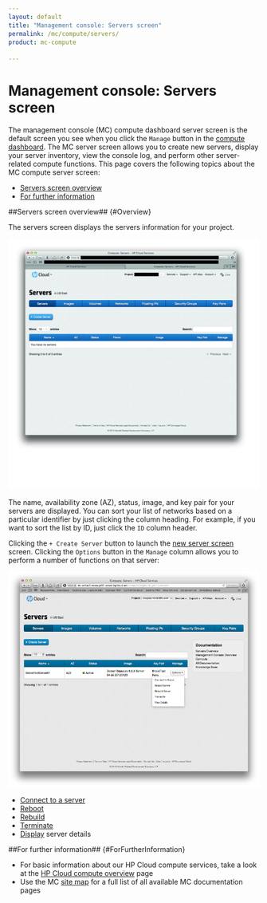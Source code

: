 ```yaml
---
layout: default
title: "Management console: Servers screen"
permalink: /mc/compute/servers/
product: mc-compute

---
```

# Management console: Servers screen

The management console (MC) compute dashboard server screen is the default screen you see when you click the `Manage` button in the [compute dashboard](/mc/compute/).  The MC server screen allows you to create new servers, display your server inventory, view the console log, and perform other server-related compute functions.  This page covers the following topics about the MC compute server screen:

* [Servers screen overview](#Overview)
* [For further information](#ForFurtherInformation)


##Servers screen overview## {#Overview}

The servers screen displays the servers information for your project.

<img src="media/servers-main.jpg" width="580" alt="" />

The name, availability zone (AZ), status, image, and key pair for your servers are displayed.  You can sort your list of networks based on a particular identifier by just clicking the column heading.  For example, if you want to sort the list by ID, just click the `ID` column header.

Clicking the `+ Create Server` button to launch the [new server screen](/mc/compute/servers/create-new/) screen.  Clicking the `Options` button in the `Manage` column allows you to perform a number of functions on that server: 

<img src="media/servers-options-list.png" width="580" alt="" />

* [Connect to a server](/mc/compute/servers/manage#Connecting)
* [Reboot](/mc/compute/servers/manage#Rebooting)
* [Rebuild](/mc/compute/servers/manage#Rebuilding)
* [Terminate](/mc/compute/servers/manage#Terminating)
* [Display](/mc/compute/servers/manage#Viewing) server details 


##For further information## {#ForFurtherInformation}

* For basic information about our HP Cloud compute services, take a look at the [HP Cloud compute overview](/compute/) page
* Use the MC [site map](/mc/sitemap) for a full list of all available MC documentation pages

